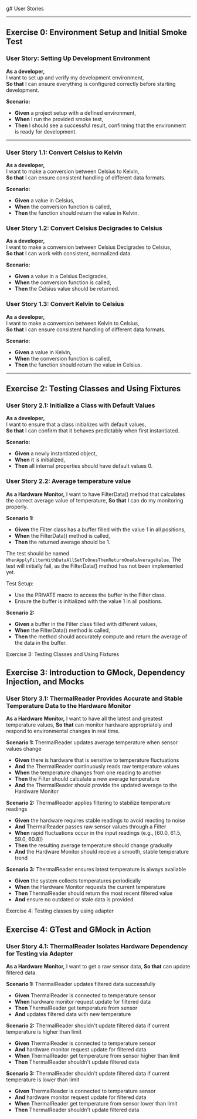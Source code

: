 g# User Stories

---

## **Exercise 0: Environment Setup and Initial Smoke Test**

### **User Story: Setting Up Development Environment**

**As a developer,**  
I want to set up and verify my development environment,  
**So that** I can ensure everything is configured correctly before starting development.

**Scenario:**

- **Given** a project setup with a defined environment,
- **When** I run the provided smoke test,
- **Then** I should see a successful result, confirming that the environment is ready for development.

---

### **User Story 1.1: Convert Celsius to Kelvin**

**As a developer,**  
I want to make a conversion between Celsius to Kelvin,  
**So that** I can ensure consistent handling of different data formats.

**Scenario:**

- **Given** a value in Celsius,  
- **When** the conversion function is called,  
- **Then** the function should return the value in Kelvin.

### **User Story 1.2: Convert Celsius Decigrades to Celsius**

**As a developer,**  
I want to make a conversion between Celsius Decigrades to Celsius,  
**So that** I can work with consistent, normalized data.

**Scenario:**

- **Given** a value in a Celsius Decigrades,  
- **When** the conversion function is called,  
- **Then** the Celsius value should be returned.

### **User Story 1.3: Convert Kelvin to Celsius**

**As a developer,**  
I want to make a conversion between Kelvin to Celsius,  
**So that** I can ensure consistent handling of different data formats.

**Scenario:**

- **Given** a value in Kelvin,  
- **When** the conversion function is called,  
- **Then** the function should return the value in Celsius.

---

## **Exercise 2: Testing Classes and Using Fixtures**

### **User Story 2.1: Initialize a Class with Default Values**

**As a developer,**  
I want to ensure that a class initializes with default values,  
**So that** I can confirm that it behaves predictably when first instantiated.

**Scenario:**

- **Given** a newly instantiated object,  
- **When** it is initialized,  
- **Then** all internal properties should have default values 0.

### User Story 2.2: Average temperature value 

**As a Hardware Monitor,**
I want to have FilterData() method that calculates the correct average value of temperature,
**So that** I can do my monitoring properly.

**Scenario 1:**
- **Given** the Filter class has a buffer filled with the value 1 in all positions,
- **When** the FilterData() method is called,
- **Then** the returned average should be 1.

The test should be named `WhenApplyFilterWithDataAllSetToOnesThenReturnOneAsAverageValue`.
The test will initially fail, as the FilterData() method has not been implemented yet.

Test Setup:
- Use the PRIVATE macro to access the buffer in the Filter class.
- Ensure the buffer is initialized with the value 1 in all positions.


**Scenario 2:**
- **Given** a buffer in the Filter class filled with different values,
- **When** the FilterData() method is called,
- **Then** the method should accurately compute and return the average of the data in the buffer.

Exercise 3: Testing Classes and Using Fixtures

## **Exercise 3: Introduction to GMock, Dependency Injection, and Mocks**

### User Story 3.1: ThermalReader Provides Accurate and Stable Temperature Data to the Hardware Monitor

**As a Hardware Monitor,**
I want to have all the latest and greatest temperature values,
**So that** can monitor hardware appropriately and respond to environmental changes in real time.

**Scenario 1:** ThermalReader updates average temperature when sensor values change

- **Given** there is hardware that is sensitive to temperature fluctuations
- **And** the ThermalReader continuously reads raw temperature values
- **When** the temperature changes from one reading to another
- **Then** the Filter should calculate a new average temperature
- **And** the ThermalReader should provide the updated average to the Hardware Monitor

**Scenario 2:** ThermalReader applies filtering to stabilize temperature readings

- **Given** the hardware requires stable readings to avoid reacting to noise
- **And** ThermalReader passes raw sensor values through a Filter
- **When** rapid fluctuations occur in the input readings (e.g., [60.0, 61.5, 59.0, 60.8])
- **Then** the resulting average temperature should change gradually
- **And** the Hardware Monitor should receive a smooth, stable temperature trend

**Scenario 3:** ThermalReader ensures latest temperature is always available

- **Given** the system collects temperatures periodically
- **When** the Hardware Monitor requests the current temperature
- **Then** ThermalReader should return the most recent filtered value
- **And** ensure no outdated or stale data is provided

Exercise 4: Testing classes by using adapter

## **Exercise 4: GTest and GMock in Action**

### User Story 4.1: ThermalReader Isolates Hardware Dependency for Testing via Adapter

**As a Hardware Monitor,**
I want to get a raw sensor data,
**So that** can update filtered data.

**Scenario 1:** ThermalReader updates filtered data successfully

- **Given** ThermalReader is connected to temperature sensor
- **When** hardware monitor request update for filtered data
- **Then** ThermalReader get temperature from sensor
- **And** updates filtered data with new temperature

**Scenario 2:** ThermalReader shouldn't update filtered data if current temperature is higher than limit

- **Given** ThermalReader is connected to temperature sensor
- **And** hardware monitor request update for filtered data
- **When** ThermalReader get temperature from sensor higher than limit
- **Then** ThermalReader shouldn't update filtered data

**Scenario 3:** ThermalReader shouldn't update filtered data if current temperature is lower than limit

- **Given** ThermalReader is connected to temperature sensor
- **And** hardware monitor request update for filtered data
- **When** ThermalReader get temperature from sensor lower than limit
- **Then** ThermalReader shouldn't update filtered data